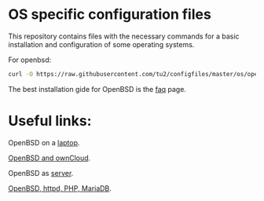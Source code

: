# OS specific configuration files

This repository contains files with the necessary commands for a basic installation and configuration of some operating systems. 

For openbsd:

```bash
curl -O https://raw.githubusercontent.com/tu2/configfiles/master/os/openbsd.txt
```

The best installation gide for OpenBSD is the [faq](http://www.openbsd.org/faq/index.html) page.

# Useful links:

OpenBSD on a [laptop](http://sohcahtoa.org.uk/openbsd.html).

[OpenBSD and ownCloud](https://homing-on-code.blogspot.co.uk/2015/03/puffy-in-cloud.html?m=1).

OpenBSD as [server](http://thecyberrecce.net/2017/01/15/secure-webservers-with-openbsd-6-0-setting-up-httpd-mariadb-and-php/).

[OpenBSD, httpd, PHP, MariaDB](https://www.rootbsd.net/kb/339/Installing-OpenBSDandsharp039s-httpd-server-MariaDB-PHP-56-on-OpenBSD-59.html).

